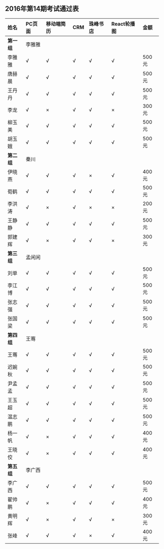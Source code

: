##  2016年第14期考试通过表

|姓名|PC页面|移动端简历|CRM|珠峰书店|React轮播图|金额|
|:----|:----|:----|:----|:----|:----|:----|
|**第一组**|李雅雅| | | | | |
|李雅雅|√|√|√|√|√|500元|
|唐赫晨|√|√|√|√|√|500元|
|王丹丹|√|√|√|√|√|500元|
|李龙|√|×|√|√|×|300元|
|柳玉美|√|√|√|√|√|500元|
|胡玉娥|√|√|√|√|√|500元|
|**第二组**|秦川| | | | | |
|伊晓燕|√|√|√|×|√|400元|
|荀鹤|√|√|√|√|√|500元|
|李洪涛|√|×|√|×|×|200元|
|王静静|√|√|√|√|√|500元|
|郭建辉|√|×|√|√|×|300元|
|**第三组**|孟闲闲| | | | | |
|刘单|√|√|√|√|√|500元|
|李江博|√|√|√|√|√|500元|
|张志强|√|√|√|√|√|500元|
|张国梁|√|√|√|√|√|500元|
|**第四组**|王骞| | | | | |
|王骞|√|√|√|√|√|500元|
|迟婉秋|√|√|√|√|√|500元|
|尹孟孟|√|√|√|√|√|500元|
|王玉超|√|√|√|√|√|500元|
|温志鹏|√|√|√|√|√|500元|
|杨一帆|√|×|√|√|√|400元|
|王晓佼|√|×|√|√|√|400元|
|**第五组**|李广西| | | | | |
|李广西|√|√|√|√|√|500元|
|翟帅鹏|√|×|√|√|√|400元|
|黄明辉|√|×|√|√|×|300元|
|张峰|√|√|√|×|√|400元|
